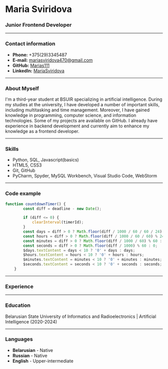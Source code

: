 # Maria Sviridova
###  Junior Frontend Developer
***
### Contact information
* **Phone:** +375(29)3345487
* **E-mail:** mariasviridova470@gmail.com
* **GitHub:** [Marias111][tag1]
* **LinkedIn:** [MariaSviridova][tag2]
***  
### About Myself
I'm a third-year student at BSUIR specializing in artificial intelligence. During my studies at the university, I have developed a number of important skills, including multitasking and time management. Moreover, I have gained knowledge in programming, computer science, and information technologies. Some of my projects are available on GitHub. I already have experience in backend development and currently aim to enhance my knowledge as a frontend developer.
***
### Skills
* Python, SQL, Javascript(basics)
* HTML5, CSS3
* Git, GitHub
* PyCharm, Spyder, MySQL Workbench, Visual Studio Code, WebStorm
***
### Code example
```javascript
function countdownTimer() {
        const diff = deadline - new Date();

        if (diff <= 0) {
            clearInterval(timerId);
        }
        const days = diff > 0 ? Math.floor(diff / 1000 / 60 / 60 / 24) : 0;
        const hours = diff > 0 ? Math.floor(diff / 1000 / 60 / 60) % 24 : 0;
        const minutes = diff > 0 ? Math.floor(diff / 1000 / 60) % 60 : 0;
        const seconds = diff > 0 ? Math.floor(diff / 1000) % 60 : 0;
        $days.textContent = days < 10 ? '0' + days : days;
        $hours.textContent = hours < 10 ? '0' + hours : hours;
        $minutes.textContent = minutes < 10 ? '0' + minutes : minutes;
        $seconds.textContent = seconds < 10 ? '0' + seconds : seconds;
    }
```
***
### Experience

***
### Education
Belarusian State University of Informatics and Radioelectronics | Artificial Intelligence (2020-2024)
***
### Languages
* **Belarusian** - Native
* **Russian** - Native
* **English** - Upper-intermediate

[tag1]: https://github.com/MariaS111
[tag2]: https://www.linkedin.com/in/maria-sviridova-006bba234
